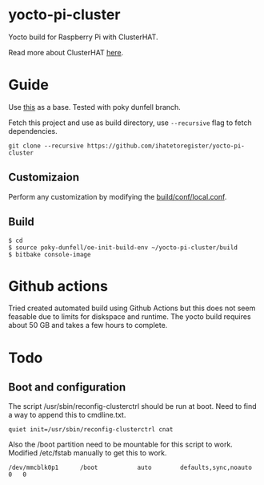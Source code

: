 # yocto-pi-cluster
Yocto build for Raspberry Pi with ClusterHAT. 

Read more about ClusterHAT [here](https://clusterhat.com/).

# Guide
Use [this](https://jumpnowtek.com/rpi/Raspberry-Pi-Systems-with-Yocto.html) as a base. Tested with poky dunfell branch. 

Fetch this project and use as build directory, use `--recursive` flag to fetch dependencies. 

    git clone --recursive https://github.com/ihatetoregister/yocto-pi-cluster

## Customizaion
Perform any customization by modifying the [build/conf/local.conf](/build/conf/local.conf). 

## Build

    $ cd
    $ source poky-dunfell/oe-init-build-env ~/yocto-pi-cluster/build
    $ bitbake console-image

# Github actions
Tried created automated build using Github Actions but this does not seem feasable due to limits for diskspace and runtime. The yocto build requires about 50 GB and takes a few hours to complete. 

# Todo

## Boot and configuration
The script /usr/sbin/reconfig-clusterctrl should be run at boot. Need to find a way to append this to cmdline.txt. 

    quiet init=/usr/sbin/reconfig-clusterctrl cnat

Also the /boot partition need to be mountable for this script to work. Modified /etc/fstab manually to get this to work. 

    /dev/mmcblk0p1      /boot           auto        defaults,sync,noauto    0   0
